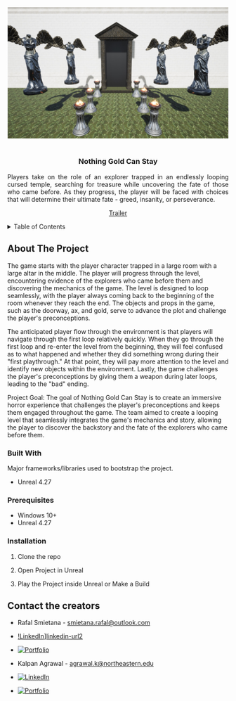 <!-- Improved compatibility of back to top link: See: https://github.com/othneildrew/Best-README-Template/pull/73 -->
<a name="readme-top"></a>
<!--
*** Thanks for checking out the Best-README-Template. If you have a suggestion
*** that would make this better, please fork the repo and create a pull request
*** or simply open an issue with the tag "enhancement".
*** Don't forget to give the project a star!
*** Thanks again! Now go create something AMAZING! :D
-->



<!-- PROJECT SHIELDS -->
<!--
*** I'm using markdown "reference style" links for readability.
*** Reference links are enclosed in brackets [ ] instead of parentheses ( ).
*** See the bottom of this document for the declaration of the reference variables
*** for contributors-url, forks-url, etc. This is an optional, concise syntax you may use.
*** https://www.markdownguide.org/basic-syntax/#reference-style-links
-->
<div align="center">
    <img src="Title.jpg">
</div>

<!-- PROJECT LOGO -->
<br />
<div align="center">
  <h3 align="center">Nothing Gold Can Stay</h3>
  <p align="justify">
    Players take on the role of an explorer trapped in an endlessly looping cursed temple, searching for treasure while uncovering the fate of those who came before. As they progress, the player will be faced with choices that will determine their ultimate fate - greed, insanity, or perseverance.
    <br />
    <div align="center">
    <a href="https://www.youtube.com/embed/Tpz537jXkXo" target="_blank">Trailer</a>
    </div>
  </p>
</div>

<!-- TABLE OF CONTENTS -->
<details>
  <summary>Table of Contents</summary>
  <ol>
    <li>
      <a href="#about-the-project">About The Project</a>
      <ul>
        <li><a href="#built-with">Built With</a></li>
      </ul>
    </li>
    <li>
      <a href="#getting-started">Getting Started</a>
      <ul>
        <li><a href="#prerequisites">Prerequisites</a></li>
        <li><a href="#installation">Installation</a></li>
      </ul>
    </li>
    <li><a href="#contact">Contact</a></li>
    <li><a href="#acknowledgments">Acknowledgments</a></li>
  </ol>
</details>



<!-- ABOUT THE PROJECT -->
## About The Project

The game starts with the player character trapped in a large room with a large altar in the middle. The player will progress through the level, encountering evidence of the explorers who came before them and discovering the mechanics of the game. The level is designed to loop seamlessly, with the player always coming back to the beginning of the room whenever they reach the end. The objects and props in the game, such as the doorway, ax, and gold, serve to advance the plot and challenge the player's preconceptions.

The anticipated player flow through the environment is that players will navigate through the first loop relatively quickly. When they go through the first loop and re-enter the level from the beginning, they will feel confused as to what happened and whether they did something wrong during their "first playthrough." At that point, they will pay more attention to the level and identify new objects within the environment. Lastly, the game challenges the player's preconceptions by giving them a weapon during later loops, leading to the "bad" ending.

Project Goal: The goal of Nothing Gold Can Stay is to create an immersive horror experience that challenges the player's preconceptions and keeps them engaged throughout the game. The team aimed to create a looping level that seamlessly integrates the game's mechanics and story, allowing the player to discover the backstory and the fate of the explorers who came before them.

### Built With

Major frameworks/libraries used to bootstrap the project.

* Unreal 4.27

### Prerequisites

* Windows 10+
* Unreal 4.27


### Installation

1. Clone the repo

2. Open Project in Unreal

3. Play the Project inside Unreal or Make a Build

<!-- CONTACT -->
## Contact the creators

* Rafal Smietana - smietana.rafal@outlook.com
* [!LinkedIn][linkedin-shield]][linkedin-url2]
* [![Portfolio][portfolioIcon-url]][portfolio-url2]

* Kalpan Agrawal - agrawal.k@northeastern.edu
* [![LinkedIn][linkedin-shield]][linkedin-url]
* [![Portfolio][portfolioIcon-url]][portfolio-url]

<!-- MARKDOWN LINKS & IMAGES -->
<!-- https://www.markdownguide.org/basic-syntax/#reference-style-links -->
[linkedin-shield]: https://img.shields.io/badge/-LinkedIn-black.svg?style=for-the-badge&logo=linkedin&colorB=555
[linkedin-url]: https://www.linkedin.com/in/kp-ag/
[linkedin-url2]: [https://www.linkedin.com/in/kp-ag/](https://www.linkedin.com/in/rafal-smietana-299475205/)
[portfolioIcon-url]: https://img.shields.io/badge/-Portfolio-brightgreen
[portfolio-url]: https://kalpan-ag.github.io/
[portfolio-url2]: https://rsmietana.portfoliobox.net/


